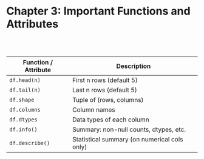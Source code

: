 #
# Chapter 3: Important Functions and Attributes

<br>
<br>

| Function / Attribute | Description                            |
| -------------------- | -------------------------------------- |
| `df.head(n)`         | First n rows (default 5)               |
| `df.tail(n)`         | Last n rows (default 5)                |
| `df.shape`           | Tuple of (rows, columns)               |
| `df.columns`         | Column names                           |
| `df.dtypes`          | Data types of each column              |
| `df.info()`          | Summary: non-null counts, dtypes, etc. |
| `df.describe()`      | Statistical summary (on numerical cols only)   |
